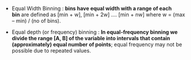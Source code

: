 - Equal Width Binning : **bins have equal width with a range of each bin** are defined as [min + w], [min + 2w] …. [min + nw] where w = (max – min) / (no of bins).

- Equal depth (or frequency) binning : **In equal-frequency binning we divide the range [A, B] of the variable into intervals that contain (approximately) equal number of points**; equal frequency may not be possible due to repeated values.